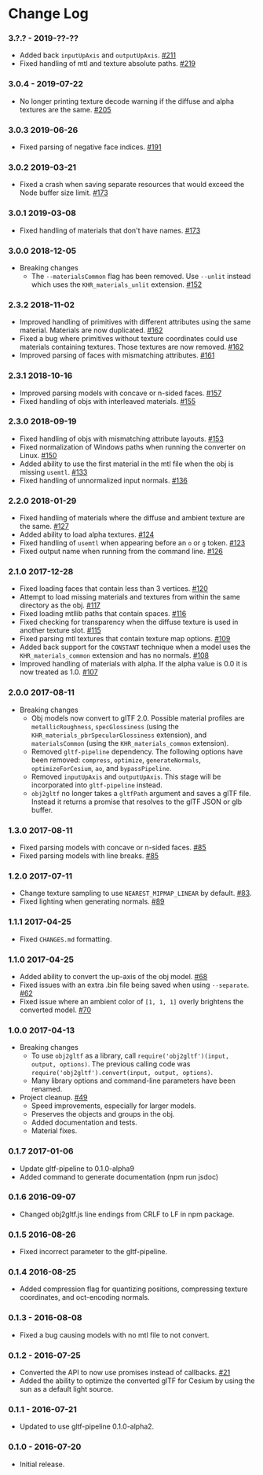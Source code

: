 Change Log
==========

### 3.?.? - 2019-??-??

* Added back `inputUpAxis` and `outputUpAxis`. [#211](https://github.com/AnalyticalGraphicsInc/obj2gltf/pull/211)
* Fixed handling of mtl and texture absolute paths. [#219](https://github.com/AnalyticalGraphicsInc/obj2gltf/pull/219)

### 3.0.4 - 2019-07-22

* No longer printing texture decode warning if the diffuse and alpha textures are the same. [#205](https://github.com/AnalyticalGraphicsInc/obj2gltf/pull/205)

### 3.0.3 2019-06-26

* Fixed parsing of negative face indices. [#191](https://github.com/AnalyticalGraphicsInc/obj2gltf/pull/191)

### 3.0.2 2019-03-21

* Fixed a crash when saving separate resources that would exceed the Node buffer size limit. [#173](https://github.com/AnalyticalGraphicsInc/obj2gltf/pull/173)

### 3.0.1 2019-03-08

* Fixed handling of materials that don't have names. [#173](https://github.com/AnalyticalGraphicsInc/obj2gltf/pull/173)

### 3.0.0 2018-12-05

* Breaking changes
    * The `--materialsCommon` flag has been removed. Use `--unlit` instead which uses the `KHR_materials_unlit` extension. [#152](https://github.com/AnalyticalGraphicsInc/obj2gltf/pull/152)

### 2.3.2 2018-11-02

* Improved handling of primitives with different attributes using the same material. Materials are now duplicated. [#162](https://github.com/AnalyticalGraphicsInc/obj2gltf/pull/162)
* Fixed a bug where primitives without texture coordinates could use materials containing textures. Those textures are now removed. [#162](https://github.com/AnalyticalGraphicsInc/obj2gltf/pull/162)
* Improved parsing of faces with mismatching attributes. [#161](https://github.com/AnalyticalGraphicsInc/obj2gltf/pull/161)

### 2.3.1 2018-10-16

* Improved parsing models with concave or n-sided faces. [#157](https://github.com/AnalyticalGraphicsInc/obj2gltf/pull/157)
* Fixed handling of objs with interleaved materials. [#155](https://github.com/AnalyticalGraphicsInc/obj2gltf/pull/155)

### 2.3.0 2018-09-19

* Fixed handling of objs with mismatching attribute layouts. [#153](https://github.com/AnalyticalGraphicsInc/obj2gltf/pull/153)
* Fixed normalization of Windows paths when running the converter on Linux. [#150](https://github.com/AnalyticalGraphicsInc/obj2gltf/pull/150)
* Added ability to use the first material in the mtl file when the obj is missing `usemtl`. [#133](https://github.com/AnalyticalGraphicsInc/obj2gltf/pull/133)
* Fixed handling of unnormalized input normals. [#136](https://github.com/AnalyticalGraphicsInc/obj2gltf/pull/136)

### 2.2.0 2018-01-29

* Fixed handling of materials where the diffuse and ambient texture are the same. [#127](https://github.com/AnalyticalGraphicsInc/obj2gltf/pull/127)
* Added ability to load alpha textures. [#124](https://github.com/AnalyticalGraphicsInc/obj2gltf/pull/124)
* Fixed handling of `usemtl` when appearing before an `o` or `g` token. [#123](https://github.com/AnalyticalGraphicsInc/obj2gltf/pull/123)
* Fixed output name when running from the command line. [#126](https://github.com/AnalyticalGraphicsInc/obj2gltf/pull/126)

### 2.1.0 2017-12-28

* Fixed loading faces that contain less than 3 vertices. [#120](https://github.com/AnalyticalGraphicsInc/obj2gltf/pull/120)
* Attempt to load missing materials and textures from within the same directory as the obj. [#117](https://github.com/AnalyticalGraphicsInc/obj2gltf/pull/117)
* Fixed loading mtllib paths that contain spaces. [#116](https://github.com/AnalyticalGraphicsInc/obj2gltf/pull/116)
* Fixed checking for transparency when the diffuse texture is used in another texture slot. [#115](https://github.com/AnalyticalGraphicsInc/obj2gltf/pull/115)
* Fixed parsing mtl textures that contain texture map options. [#109](https://github.com/AnalyticalGraphicsInc/obj2gltf/pull/109)
* Added back support for the `CONSTANT` technique when a model uses the `KHR_materials_common` extension and has no normals. [#108](https://github.com/AnalyticalGraphicsInc/obj2gltf/pull/108)
* Improved handling of materials with alpha. If the alpha value is 0.0 it is now treated as 1.0. [#107](https://github.com/AnalyticalGraphicsInc/obj2gltf/pull/107)

### 2.0.0 2017-08-11

* Breaking changes
    * Obj models now convert to glTF 2.0. Possible material profiles are `metallicRoughness`, `specGlossiness` (using the `KHR_materials_pbrSpecularGlossiness` extension), and `materialsCommon` (using the `KHR_materials_common` extension).
    * Removed `gltf-pipeline` dependency. The following options have been removed: `compress`, `optimize`, `generateNormals`, `optimizeForCesium`, `ao`, and `bypassPipeline`.
    * Removed `inputUpAxis` and `outputUpAxis`. This stage will be incorporated into `gltf-pipeline` instead.
    * `obj2gltf` no longer takes a `gltfPath` argument and saves a glTF file. Instead it returns a promise that resolves to the glTF JSON or glb buffer.

### 1.3.0 2017-08-11

* Fixed parsing models with concave or n-sided faces. [#85](https://github.com/AnalyticalGraphicsInc/obj2gltf/pull/85)
* Fixed parsing models with line breaks. [#85](https://github.com/AnalyticalGraphicsInc/obj2gltf/pull/85)

### 1.2.0 2017-07-11

* Change texture sampling to use `NEAREST_MIPMAP_LINEAR` by default. [#83](https://github.com/AnalyticalGraphicsInc/obj2gltf/pull/83).
* Fixed lighting when generating normals. [#89](https://github.com/AnalyticalGraphicsInc/obj2gltf/pull/89)

### 1.1.1 2017-04-25

* Fixed `CHANGES.md` formatting.

### 1.1.0 2017-04-25

* Added ability to convert the up-axis of the obj model. [#68](https://github.com/AnalyticalGraphicsInc/obj2gltf/pull/68)
* Fixed issues with an extra .bin file being saved when using `--separate`. [#62](https://github.com/AnalyticalGraphicsInc/obj2gltf/pull/62)
* Fixed issue where an ambient color of `[1, 1, 1]` overly brightens the converted model. [#70](https://github.com/AnalyticalGraphicsInc/obj2gltf/pull/70)

### 1.0.0 2017-04-13

* Breaking changes
    * To use `obj2gltf` as a library, call `require('obj2gltf')(input, output, options)`. The previous calling code was `require('obj2gltf').convert(input, output, options)`.
    * Many library options and command-line parameters have been renamed.
* Project cleanup. [#49](https://github.com/AnalyticalGraphicsInc/obj2gltf/pull/49)
    * Speed improvements, especially for larger models.
    * Preserves the objects and groups in the obj.
    * Added documentation and tests.
    * Material fixes.

### 0.1.7 2017-01-06

* Update gltf-pipeline to 0.1.0-alpha9
* Added command to generate documentation (npm run jsdoc)

### 0.1.6 2016-09-07

* Changed obj2gltf.js line endings from CRLF to LF in npm package.

### 0.1.5 2016-08-26

* Fixed incorrect parameter to the gltf-pipeline.

### 0.1.4 2016-08-25

* Added compression flag for quantizing positions, compressing texture coordinates, and oct-encoding normals.

### 0.1.3 - 2016-08-08

* Fixed a bug causing models with no mtl file to not convert.

### 0.1.2 - 2016-07-25

* Converted the API to now use promises instead of callbacks. [#21](https://github.com/AnalyticalGraphicsInc/OBJ2GLTF/pull/21)
* Added the ability to optimize the converted glTF for Cesium by using the sun as a default light source.

### 0.1.1 - 2016-07-21

* Updated to use gltf-pipeline 0.1.0-alpha2.

### 0.1.0 - 2016-07-20

* Initial release.
